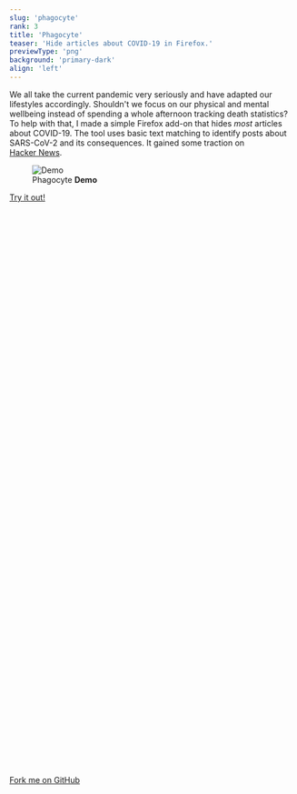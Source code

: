 ```yaml
---
slug: 'phagocyte'
rank: 3
title: 'Phagocyte'
teaser: 'Hide articles about COVID-19 in Firefox.'
previewType: 'png'
background: 'primary-dark'
align: 'left'
---
```


We all take the current pandemic very seriously and have adapted our lifestyles accordingly.
Shouldn't we focus on our physical and mental wellbeing instead of spending a whole afternoon tracking death statistics?  
To help with that, I made a simple Firefox add-on that hides *most* articles about COVID-19.
The tool uses basic text matching to identify posts about SARS-CoV-2 and its consequences.
It gained some traction on <a href="https://news.ycombinator.com/item?id=22781113">Hacker&nbsp;News</a>.



<figure>
<img src="phagocyte/demo.png" alt="Demo"/>
<figcaption>Phagocyte <strong>Demo</strong></figcaption>
</figure>


<section class="meta-links">
<a href="https://addons.mozilla.org/firefox/addon/phagocyte/">
Try it out!
<svg viewBox="0 0 24 24" class="icon"><use xlink:href="/icons/sprite.svg#arrow-right"/></svg>
</a>

<a href="https://github.com/LenaSchnedlitz/phagocyte">
<svg viewBox="0 0 24 24" class="icon"><use xlink:href="/icons/sprite.svg#github"/></svg>
Fork me on GitHub
<svg viewBox="0 0 24 24" class="icon"><use xlink:href="/icons/sprite.svg#arrow-right"/></svg>
</a>
</section>
